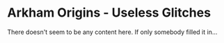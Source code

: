 # Arkham Origins - Useless Glitches

There doesn't seem to be any content here. If only somebody filled it in...